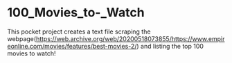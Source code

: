 # 100_Movies_to-_Watch
This pocket project creates a text file scraping the webpage(https://web.archive.org/web/20200518073855/https://www.empireonline.com/movies/features/best-movies-2/) and listing the top 100 movies to watch!
